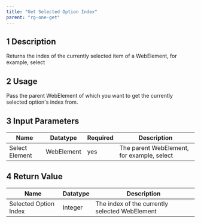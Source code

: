 ```yaml
---
title: "Get Selected Option Index"
parent: "rg-one-get"
---
```


## 1 Description

Returns the index of the currently selected item of a WebElement, for example, select

## 2 Usage

Pass the parent WebElement of which you want to get the currently selected option's index from.

## 3 Input Parameters

Name | Datatype | Required | Description
---- | -------- | ------- |---------------
Select Element | WebElement | yes | The parent WebElement, for example, select

## 4 Return Value

Name | Datatype | Description
---- | --------- | ---------------
Selected Option Index | Integer | The index of the currently selected WebElement
